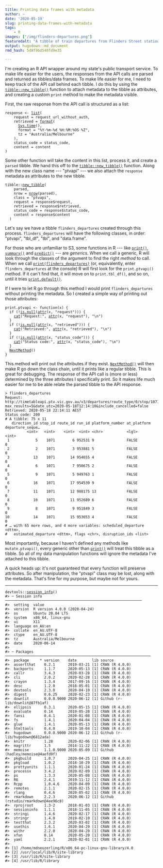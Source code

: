 ```yaml
---
title: Printing data frames with metadata
author: ~
date: '2020-05-19'
slug: printing-data-frames-with-metadata
tags:
    - R
images: ["/img/flinders-departures.png"]
featuredalt: "A tibble of train departures from Flinders Street station"
output: hugodown::md_document
rmd_hash: 5d8f9bd540fd9e35

---
```


I'm creating an R API wrapper around my state's public transport service. To make life easier for the users, the responses from the API calls are parsed and returned as tibbles/data frames. To make life easier for me, I need to keep track of the API call behind each tibble. I do this by using the [`tibble::new_tibble()`](https://tibble.tidyverse.org/reference/new_tibble.html) function to attach metadata to the tibble as attributes, and creating a custom `print` method to make the metadata visible.

First, the raw response from the API call is structured as a list:

<div class="highlight">

<pre class='chroma'><code class='language-r' data-lang='r'><span class='k'>response</span> <span class='o'>&lt;-</span> <span class='nf'><a href='https://rdrr.io/r/base/list.html'>list</a></span>(
    request = <span class='k'>request_url_without_auth</span>,
    retrieved = <span class='nf'><a href='https://rdrr.io/r/base/format.html'>format</a></span>(
      <span class='nf'><a href='https://rdrr.io/r/base/Sys.time.html'>Sys.time</a></span>(),
      format = <span class='s'>"%Y-%m-%d %H:%M:%OS %Z"</span>,
      tz = <span class='s'>"Australia/Melbourne"</span>
    ),
    status_code = <span class='k'>status_code</span>,
    content = <span class='k'>content</span>
)</code></pre>

</div>

Some other function will take the content in this list, process it, and create a `parsed` tibble. We hand this off to the [`tibble::new_tibble()`](https://tibble.tidyverse.org/reference/new_tibble.html) function. Along with the new class name --- "ptvapi" --- we also attach the `response` metadata as attributes to the new tibble.

<div class="highlight">

<pre class='chroma'><code class='language-r' data-lang='r'><span class='k'>tibble</span>::<span class='nf'><a href='https://tibble.tidyverse.org/reference/new_tibble.html'>new_tibble</a></span>(
    <span class='k'>parsed</span>,
    nrow = <span class='nf'><a href='https://rdrr.io/r/base/nrow.html'>nrow</a></span>(<span class='k'>parsed</span>),
    class = <span class='s'>"ptvapi"</span>,
    request = <span class='k'>response</span><span class='o'>$</span><span class='k'>request</span>,
    retrieved = <span class='k'>response</span><span class='o'>$</span><span class='k'>retrieved</span>,
    status_code = <span class='k'>response</span><span class='o'>$</span><span class='k'>status_code</span>,
    content = <span class='k'>response</span><span class='o'>$</span><span class='k'>content</span>
  )</code></pre>

</div>

Let's say we have a tibble `flinders_departures` created through this process. `flinders_departures` will have the following classes, in order: "ptvapi", "tbl\_df", "tbl", and "data.frame".

For those who are unfamiliar to S3, some functions in R --- like [`print()`](https://rdrr.io/r/base/print.html), [`summary()`](https://rdrr.io/r/base/summary.html) and [`predict()`](https://rdrr.io/r/stats/predict.html) --- are *generics*. When we call a generic, R will look through the classes of the argument to find the right *method* to call. When we call [`print(flinders_departures)`](https://rdrr.io/r/base/print.html) (or, equivalently, enter `flinders_departures` at the console) R will first look for the `print.ptvapi()` method. If it can't find that, it will move on to `print.tbl_df()`, and so on, until it tries [`print.default()`](https://rdrr.io/r/base/print.default.html).

If I were to let R go through this method I would print `flinders_departures` without printing the metadata. So I created a simple way of printing out those attributes:

<div class="highlight">

<pre class='chroma'><code class='language-r' data-lang='r'><span class='k'>print.ptvapi</span> <span class='o'>&lt;-</span> <span class='nf'>function</span>(<span class='k'>x</span>) {
  <span class='kr'>if</span> (<span class='o'>!</span><span class='nf'><a href='https://rdrr.io/r/base/NULL.html'>is.null</a></span>(<span class='nf'><a href='https://rdrr.io/r/base/attr.html'>attr</a></span>(<span class='k'>x</span>, <span class='s'>"request"</span>))) {
    <span class='nf'><a href='https://rdrr.io/r/base/cat.html'>cat</a></span>(<span class='s'>"Request:"</span>, <span class='nf'><a href='https://rdrr.io/r/base/attr.html'>attr</a></span>(<span class='k'>x</span>, <span class='s'>"request"</span>), <span class='s'>"\n"</span>)
  }
  <span class='kr'>if</span> (<span class='o'>!</span><span class='nf'><a href='https://rdrr.io/r/base/NULL.html'>is.null</a></span>(<span class='nf'><a href='https://rdrr.io/r/base/attr.html'>attr</a></span>(<span class='k'>x</span>, <span class='s'>"retrieved"</span>))) {
    <span class='nf'><a href='https://rdrr.io/r/base/cat.html'>cat</a></span>(<span class='s'>"Retrieved:"</span>, <span class='nf'><a href='https://rdrr.io/r/base/attr.html'>attr</a></span>(<span class='k'>x</span>, <span class='s'>"retrieved"</span>), <span class='s'>"\n"</span>)
  }
  <span class='kr'>if</span> (<span class='o'>!</span><span class='nf'><a href='https://rdrr.io/r/base/NULL.html'>is.null</a></span>(<span class='nf'><a href='https://rdrr.io/r/base/attr.html'>attr</a></span>(<span class='k'>x</span>, <span class='s'>"status_code"</span>))) {
    <span class='nf'><a href='https://rdrr.io/r/base/cat.html'>cat</a></span>(<span class='s'>"Status code:"</span>, <span class='nf'><a href='https://rdrr.io/r/base/attr.html'>attr</a></span>(<span class='k'>x</span>, <span class='s'>"status_code"</span>), <span class='s'>"\n"</span>)
  }
  <span class='nf'><a href='https://rdrr.io/r/base/UseMethod.html'>NextMethod</a></span>()
}</code></pre>

</div>

This method will print out the attributes if they exist. [`NextMethod()`](https://rdrr.io/r/base/UseMethod.html) will then make R go down the class chain, until it prints like a regular tibble. This is great for debugging. The response of the API call is (more or less) determined by the three attributes I specifically print. So it makes life much easier for me to be able relate the parsed tibble to the API response.

    > flinders_departures
    Request: http://timetableapi.ptv.vic.gov.au/v3/departures/route_type/0/stop/1071?max_results=5&date_utc=2020-05-18T12:14:10&include_cancelled=false 
    Retrieved: 2020-05-18 22:14:11 AEST 
    Status code: 200 
    # A tibble: 75 x 11
       direction_id stop_id route_id run_id platform_number at_platform departure_seque…
              <int>   <int>    <int>  <int> <chr>           <lgl>                  <int>
     1            5    1071        6 952531 9               FALSE                      0
     2            2    1071        3 953881 5               FALSE                      0
     3           13    1071       14 954655 4               FALSE                      0
     4            6    1071        7 950675 2               FALSE                      0
     5            9    1071        5 949763 1               FALSE                      0
     6           16    1071       17 954539 9               FALSE                      0
     7           11    1071       12 988175 13              FALSE                      0
     8           10    1071       11 952689 6               FALSE                      0
     9            8    1071        9 951849 3               FALSE                      0
    10           14    1071       15 953653 4               FALSE                      0
    # … with 65 more rows, and 4 more variables: scheduled_departure <dttm>,
    #   estimated_departure <dttm>, flags <chr>, disruption_ids <list>

Most importantly, because I haven't defined any methods like `mutate.ptvapi()`, every generic other than [`print()`](https://rdrr.io/r/base/print.html) will treat this tibble as a tibble. So all of my data manipulation functions will ignore the metadata I've attached to this tibble.

A quick heads up: it's not guaranteed that every function will preserve attributes. So after manipulation, the "ptvapi" class may be lost, along with the metadata. That's fine for my purpose, but maybe not for yours.

------------------------------------------------------------------------

<div class="highlight">

<pre class='chroma'><code class='language-r' data-lang='r'><span class='k'>devtools</span>::<span class='nf'><a href='https://rdrr.io/pkg/sessioninfo/man/session_info.html'>session_info</a></span>()
<span class='c'>#&gt; ─ Session info ───────────────────────────────────────────────────────────────</span>
<span class='c'>#&gt;  setting  value                       </span>
<span class='c'>#&gt;  version  R version 4.0.0 (2020-04-24)</span>
<span class='c'>#&gt;  os       Ubuntu 20.04 LTS            </span>
<span class='c'>#&gt;  system   x86_64, linux-gnu           </span>
<span class='c'>#&gt;  ui       X11                         </span>
<span class='c'>#&gt;  language en_AU:en                    </span>
<span class='c'>#&gt;  collate  en_AU.UTF-8                 </span>
<span class='c'>#&gt;  ctype    en_AU.UTF-8                 </span>
<span class='c'>#&gt;  tz       Australia/Melbourne         </span>
<span class='c'>#&gt;  date     2020-06-14                  </span>
<span class='c'>#&gt; </span>
<span class='c'>#&gt; ─ Packages ───────────────────────────────────────────────────────────────────</span>
<span class='c'>#&gt;  package     * version    date       lib source                            </span>
<span class='c'>#&gt;  assertthat    0.2.1      2019-03-21 [1] CRAN (R 4.0.0)                    </span>
<span class='c'>#&gt;  backports     1.1.7      2020-05-13 [1] CRAN (R 4.0.0)                    </span>
<span class='c'>#&gt;  callr         3.4.3      2020-03-28 [1] CRAN (R 4.0.0)                    </span>
<span class='c'>#&gt;  cli           2.0.2      2020-02-28 [1] CRAN (R 4.0.0)                    </span>
<span class='c'>#&gt;  crayon        1.3.4      2017-09-16 [1] CRAN (R 4.0.0)                    </span>
<span class='c'>#&gt;  desc          1.2.0      2018-05-01 [1] CRAN (R 4.0.0)                    </span>
<span class='c'>#&gt;  devtools      2.3.0      2020-04-10 [1] CRAN (R 4.0.0)                    </span>
<span class='c'>#&gt;  digest        0.6.25     2020-02-23 [1] CRAN (R 4.0.0)                    </span>
<span class='c'>#&gt;  downlit       0.0.0.9000 2020-06-12 [1] Github (r-lib/downlit@87fb1af)    </span>
<span class='c'>#&gt;  ellipsis      0.3.1      2020-05-15 [1] CRAN (R 4.0.0)                    </span>
<span class='c'>#&gt;  evaluate      0.14       2019-05-28 [1] CRAN (R 4.0.0)                    </span>
<span class='c'>#&gt;  fansi         0.4.1      2020-01-08 [1] CRAN (R 4.0.0)                    </span>
<span class='c'>#&gt;  fs            1.4.1      2020-04-04 [1] CRAN (R 4.0.0)                    </span>
<span class='c'>#&gt;  glue          1.4.1      2020-05-13 [1] CRAN (R 4.0.0)                    </span>
<span class='c'>#&gt;  htmltools     0.4.0      2019-10-04 [1] CRAN (R 4.0.0)                    </span>
<span class='c'>#&gt;  hugodown      0.0.0.9000 2020-06-12 [1] Github (r-lib/hugodown@6812ada)   </span>
<span class='c'>#&gt;  knitr         1.28       2020-02-06 [1] CRAN (R 4.0.0)                    </span>
<span class='c'>#&gt;  magrittr      1.5        2014-11-22 [1] CRAN (R 4.0.0)                    </span>
<span class='c'>#&gt;  memoise       1.1.0.9000 2020-05-09 [1] Github (hadley/memoise@4aefd9f)   </span>
<span class='c'>#&gt;  pkgbuild      1.0.7      2020-04-25 [1] CRAN (R 4.0.0)                    </span>
<span class='c'>#&gt;  pkgload       1.0.2      2018-10-29 [1] CRAN (R 4.0.0)                    </span>
<span class='c'>#&gt;  prettyunits   1.1.1      2020-01-24 [1] CRAN (R 4.0.0)                    </span>
<span class='c'>#&gt;  processx      3.4.2      2020-02-09 [1] CRAN (R 4.0.0)                    </span>
<span class='c'>#&gt;  ps            1.3.3      2020-05-08 [1] CRAN (R 4.0.0)                    </span>
<span class='c'>#&gt;  R6            2.4.1      2019-11-12 [1] CRAN (R 4.0.0)                    </span>
<span class='c'>#&gt;  Rcpp          1.0.4.6    2020-04-09 [1] CRAN (R 4.0.0)                    </span>
<span class='c'>#&gt;  remotes       2.1.1      2020-02-15 [1] CRAN (R 4.0.0)                    </span>
<span class='c'>#&gt;  rlang         0.4.6      2020-05-02 [1] CRAN (R 4.0.0)                    </span>
<span class='c'>#&gt;  rmarkdown     2.2.3      2020-06-12 [1] Github (rstudio/rmarkdown@4ee96c8)</span>
<span class='c'>#&gt;  rprojroot     1.3-2      2018-01-03 [1] CRAN (R 4.0.0)                    </span>
<span class='c'>#&gt;  sessioninfo   1.1.1      2018-11-05 [1] CRAN (R 4.0.0)                    </span>
<span class='c'>#&gt;  stringi       1.4.6      2020-02-17 [1] CRAN (R 4.0.0)                    </span>
<span class='c'>#&gt;  stringr       1.4.0      2019-02-10 [1] CRAN (R 4.0.0)                    </span>
<span class='c'>#&gt;  testthat      2.3.2      2020-03-02 [1] CRAN (R 4.0.0)                    </span>
<span class='c'>#&gt;  usethis       1.6.1      2020-04-29 [1] CRAN (R 4.0.0)                    </span>
<span class='c'>#&gt;  withr         2.2.0      2020-04-20 [1] CRAN (R 4.0.0)                    </span>
<span class='c'>#&gt;  xfun          0.14       2020-05-20 [1] CRAN (R 4.0.0)                    </span>
<span class='c'>#&gt;  yaml          2.2.1      2020-02-01 [1] CRAN (R 4.0.0)                    </span>
<span class='c'>#&gt; </span>
<span class='c'>#&gt; [1] /home/mdneuzerling/R/x86_64-pc-linux-gnu-library/4.0</span>
<span class='c'>#&gt; [2] /usr/local/lib/R/site-library</span>
<span class='c'>#&gt; [3] /usr/lib/R/site-library</span>
<span class='c'>#&gt; [4] /usr/lib/R/library</span></code></pre>

</div>

